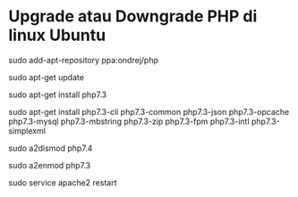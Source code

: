 # Upgrade atau Downgrade PHP di linux Ubuntu

sudo add-apt-repository ppa:ondrej/php

sudo apt-get update


sudo apt-get install php7.3

sudo apt-get install php7.3-cli php7.3-common php7.3-json php7.3-opcache php7.3-mysql php7.3-mbstring php7.3-zip php7.3-fpm php7.3-intl php7.3-simplexml


sudo a2dismod php7.4

sudo a2enmod php7.3

sudo service apache2 restart
